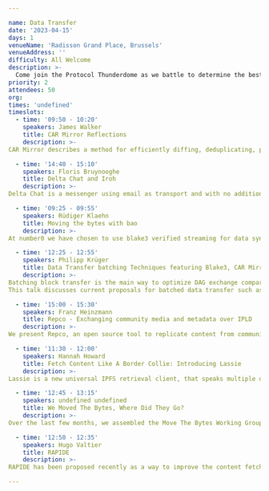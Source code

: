 ```yaml
---

name: Data Transfer
date: '2023-04-15'
days: 1
venueName: 'Radisson Grand Place, Brussels'
venueAddress: ''
difficulty: All Welcome
description: >-
  Come join the Protocol Thunderdome as we battle to determine the best way to move content addressed bytes! We'll review recent progress in data transfer, including work coming out of the Move The Bytes Working Group, and explore how we can make IPFS 10x faster at getting your stuff than Web2!
priority: 2
attendees: 50
org: 
times: 'undefined'
timeslots:
  - time: '09:50 - 10:20'
    speakers: James Walker
    title: CAR Mirror Reflections
    description: >-
CAR Mirror describes a method for efficiently diffing, deduplicating, packaging, and transmitting IPLD data from source to sink.  In this talk I'll give an introduction to the CAR Mirror protocol and then review the current state of the Go implementation.

  - time: '14:40 - 15:10'
    speakers: Floris Bruynooghe
    title: Delta Chat and Iroh
    description: >-
Delta Chat is a messenger using email as transport and with no additional infrastructure.  This talk will discuss how the minimalist Iroh is used by Delta Chat to easily set up a second device by connecting both devices peer-to-peer.

  - time: '09:25 - 09:55'
    speakers: Rüdiger Klaehn
    title: Moving the bytes with bao
    description: >-
At number0 we have chosen to use blake3 verified streaming for data synchronization. I will explain how bao works, what the tradeoffs are, and what higher layers will benefit from lightning fast partial sync of large files.

  - time: '12:25 - 12:55'
    speakers: Philipp Krüger
    title: Data Transfer batching Techniques featuring Blake3, CAR Mirror, and more
    description: >-
Batching block transfer is the main way to optimize DAG exchange compared to bitswap.
This talk discusses current proposals for batched data transfer such as blake3 with bao, sending CAR files, CAR mirror, and GraphSync. We’ll look at what use cases they do and don’t solve as well as which techniques from one protocol could be applied in others.

  - time: '15:00 - 15:30'
    speakers: Franz Heinzmann
    title: Repco - Exchanging community media and metadata over IPLD
    description: >-
We present Repco, an open source tool to replicate content from community media publishers. Repco uses IPLD repositories, CAR streams and UCANs to exchange authenticated logs of media content and metadata, which is ingested from different sources (RSS, REST APIs). Repco is developed within a wide network of European community media publishers and builds on long-running discussions on better publishing networks for small-scale media outlets. Future plans include connecting to speech transcription and translation services as well as integrating community features over ActivityPub.

  - time: '11:30 - 12:00'
    speakers: Hannah Howard
    title: Fetch Content Like A Border Collie: Introducing Lassie
    description: >-
Lassie is a new universal IPFS retrieval client, that speaks multiple data transfer protocols to easily find and fetch your data -- no questions asked. Lassie is already operating at scale in the Saturn network. We'll talk about our design goals with Lassie, how we built it, and how Lassie might learn to speak your bespoke data transfer protocol in the future!

  - time: '12:45 - 13:15'
    speakers: undefined undefined
    title: We Moved The Bytes, Where Did They Go?
    description: >-
Over the last few months, we assembled the Move The Bytes Working Group to improve data transfer protocols across the IPFS network. This panel discussion will cover what we discussed, what we think we learned, and where we'd like to take this work from here.

  - time: '12:50 - 12:35'
    speakers: Hugo Valtier
    title: RAPIDE
    description: >-
RAPIDE has been proposed recently as a way to improve the content fetching performance of IPFS. This talk will be a demo of RAPIDE powering ipget 2.0. A brief description of the internals of RAPIDE will also be given to provide context to the audience.

---
```

